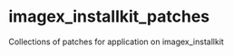 imagex_installkit_patches
=========================

Collections of patches for application on imagex_installkit
